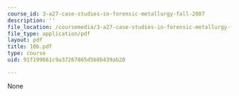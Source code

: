 ```yaml
---
course_id: 3-a27-case-studies-in-forensic-metallurgy-fall-2007
description: ''
file_location: /coursemedia/3-a27-case-studies-in-forensic-metallurgy-fall-2007/91f199661c9a37267865d5b8b439ab20_10b.pdf
file_type: application/pdf
layout: pdf
title: 10b.pdf
type: course
uid: 91f199661c9a37267865d5b8b439ab20

---
```

None